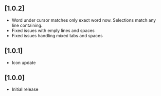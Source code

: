 ## [1.0.2]
- Word under cursor matches only exact word now.  Selections match any line containing.
- Fixed issues with emply lines and spaces
- Fixed issues handling mixed tabs and spaces

## [1.0.1]
- Icon update

## [1.0.0]
- Initial release